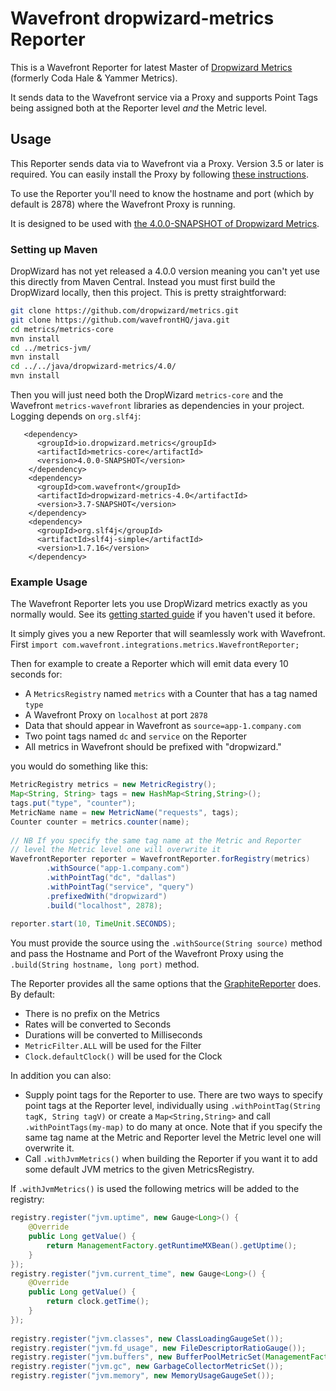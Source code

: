 # Wavefront dropwizard-metrics Reporter

This is a Wavefront Reporter for latest Master of [Dropwizard Metrics](https://github.com/dropwizard/metrics) (formerly Coda Hale & Yammer Metrics).

It sends data to the Wavefront service via a Proxy and supports Point Tags being assigned both at the Reporter level _and_ the Metric level.

## Usage

This Reporter sends data via to Wavefront via a Proxy. Version 3.5 or later is required. You can easily install the Proxy by following [these instructions](https://github.com/wavefrontHQ/install).

To use the Reporter you'll need to know the hostname and port (which by default is 2878) where the Wavefront Proxy is running.

It is designed to be used with [the 4.0.0-SNAPSHOT of Dropwizard Metrics](https://github.com/dropwizard/metrics).

### Setting up Maven

DropWizard has not yet released a 4.0.0 version meaning you can't yet use this directly from Maven Central. Instead you must first build the DropWizard locally, then this project. This is pretty straightforward:

```sh
git clone https://github.com/dropwizard/metrics.git
git clone https://github.com/wavefrontHQ/java.git
cd metrics/metrics-core
mvn install
cd ../metrics-jvm/
mvn install
cd ../../java/dropwizard-metrics/4.0/
mvn install
```

Then you will just need both the DropWizard `metrics-core` and the Wavefront `metrics-wavefront` libraries as dependencies in your project. Logging depends on `org.slf4j`:

```Maven
   <dependency>
      <groupId>io.dropwizard.metrics</groupId>
      <artifactId>metrics-core</artifactId>
      <version>4.0.0-SNAPSHOT</version>
    </dependency>
    <dependency>
      <groupId>com.wavefront</groupId>
      <artifactId>dropwizard-metrics-4.0</artifactId>
      <version>3.7-SNAPSHOT</version>
    </dependency>
    <dependency>
      <groupId>org.slf4j</groupId>
      <artifactId>slf4j-simple</artifactId>
      <version>1.7.16</version>
    </dependency>
```

### Example Usage

The Wavefront Reporter lets you use DropWizard metrics exactly as you normally would. See its [getting started guide](https://dropwizard.github.io/metrics/3.1.0/getting-started/) if you haven't used it before.

It simply gives you a new Reporter that will seamlessly work with Wavefront. First `import com.wavefront.integrations.metrics.WavefrontReporter;`

Then for example to create a Reporter which will emit data every 10 seconds for:

- A `MetricsRegistry` named `metrics` with a Counter that has a tag named `type`
- A Wavefront Proxy on `localhost` at port `2878`
- Data that should appear in Wavefront as `source=app-1.company.com`
- Two point tags named `dc` and `service` on the Reporter
- All metrics in Wavefront should be prefixed with "dropwizard."

you would do something like this:

```java
MetricRegistry metrics = new MetricRegistry();   	
Map<String, String> tags = new HashMap<String,String>();  	
tags.put("type", "counter");
MetricName name = new MetricName("requests", tags);
Counter counter = metrics.counter(name);
    			
// NB If you specify the same tag name at the Metric and Reporter 
// level the Metric level one will overwrite it
WavefrontReporter reporter = WavefrontReporter.forRegistry(metrics)
        .withSource("app-1.company.com")
        .withPointTag("dc", "dallas")
    	.withPointTag("service", "query")
    	.prefixedWith("dropwizard")
    	.build("localhost", 2878);
    	
reporter.start(10, TimeUnit.SECONDS);
```

You must provide the source using the `.withSource(String source)` method and pass the Hostname and Port of the Wavefront Proxy using the `.build(String hostname, long port)` method.

The Reporter provides all the same options that the [GraphiteReporter](http://metrics.dropwizard.io/3.1.0/manual/graphite/) does. By default:

- There is no prefix on the Metrics
- Rates will be converted to Seconds
- Durations will be converted to Milliseconds
- `MetricFilter.ALL` will be used for the Filter
- `Clock.defaultClock()` will be used for the Clock

In addition you can also:

- Supply point tags for the Reporter to use. There are two ways to specify point tags at the Reporter level, individually using `.withPointTag(String tagK, String tagV)` or create a `Map<String,String>` and call `.withPointTags(my-map)` to do many at once. Note that if you specify the same tag name at the Metric and Reporter level the Metric level one will overwrite it.
- Call `.withJvmMetrics()` when building the Reporter if you want it to add some default JVM metrics to the given MetricsRegistry.

If `.withJvmMetrics()` is used the following metrics will be added to the registry:

```java
registry.register("jvm.uptime", new Gauge<Long>() {
    @Override
	public Long getValue() {
	    return ManagementFactory.getRuntimeMXBean().getUptime();
	}
});
registry.register("jvm.current_time", new Gauge<Long>() {
    @Override
	public Long getValue() {
	    return clock.getTime();
    }
});
    
registry.register("jvm.classes", new ClassLoadingGaugeSet());
registry.register("jvm.fd_usage", new FileDescriptorRatioGauge());
registry.register("jvm.buffers", new BufferPoolMetricSet(ManagementFactory.getPlatformMBeanServer()));
registry.register("jvm.gc", new GarbageCollectorMetricSet());
registry.register("jvm.memory", new MemoryUsageGaugeSet());
```
